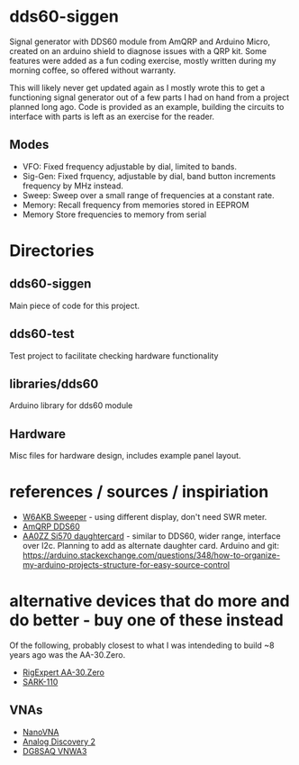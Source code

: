 # dds60-siggen
Signal generator with DDS60 module from AmQRP and Arduino Micro, created on an arduino shield to diagnose issues with a QRP kit.  Some features were added as a fun coding exercise, mostly written during my morning coffee, so offered without warranty.

This will likely never get updated again as I mostly wrote this to get a functioning signal generator out of a few parts I had on hand from a project planned long ago.  Code is provided as an example, building the circuits to interface with parts is left as an exercise for the reader.

## Modes
* VFO: Fixed frequency adjustable by dial, limited to bands.
* Sig-Gen: Fixed frquency, adjustable by dial, band button increments frequency by MHz instead.
* Sweep: Sweep over a small range of frequencies at a constant rate.
* Memory: Recall frequency from memories stored in EEPROM
* Memory Store frequencies to memory from serial



# Directories
## dds60-siggen
Main piece of code for this project.

## dds60-test
Test project to facilitate checking hardware functionality

## libraries/dds60
Arduino library for dds60 module

## Hardware
Misc files for hardware design, includes example panel layout.

# references / sources / inspiriation
* [W6AKB Sweeper](http://hamradioprojects.com/authors/w6akb/+sweeper/) - using different display, don't need SWR meter.
* [AmQRP DDS60](https://midnightdesignsolutions.com/dds60/)
* [AA0ZZ Si570 daughtercard](http://www.cbjohn.com/aa0zz/PPLL/Article.pdf) - similar to DDS60, wider range, interface over I2c.  Planning to add as alternate daughter card.
Arduino and git: https://arduino.stackexchange.com/questions/348/how-to-organize-my-arduino-projects-structure-for-easy-source-control

# alternative devices that do more and do better - buy one of these instead
Of the following, probably closest to what I was intendeding to build ~8 years ago was the AA-30.Zero.
* [RigExpert AA-30.Zero](https://rigexpert.com/products/kits-analyzers/aa-30-zero/)
* [SARK-110](https://www.seeedstudio.com/SARK-110-ULM-Antenna-Analyzer-p-4126.html)
## VNAs
* [NanoVNA](https://www.tindie.com/products/hcxqsgroup/nanovna-v2/)
* [Analog Discovery 2](https://www.sparkfun.com/products/13929)
* [DG8SAQ VNWA3](https://www.sdr-kits.net/introducing-DG8SAQ-VNWA3)